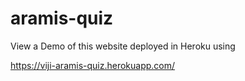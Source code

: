 # aramis-quiz

View a Demo of this website deployed in Heroku using

https://viji-aramis-quiz.herokuapp.com/
